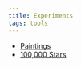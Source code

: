 ```yaml
---
title: Experiments
tags: tools
---
```


- [Paintings](/paintings)
- [100,000 Stars](https://stars.chromeexperiments.com/)
